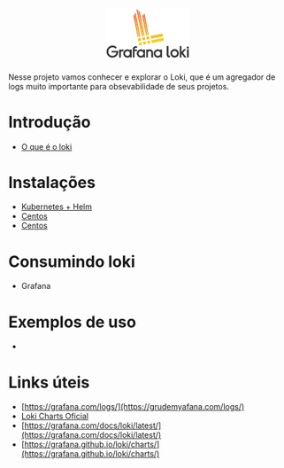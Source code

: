 
<h1 align="center">
    <img src="./images/loki_logo.png" width="150">
</h1>

Nesse projeto vamos conhecer e explorar o Loki, que é um agregador de logs muito importante para obsevabilidade de seus projetos.

# Introdução
- [O que é o loki](01-o-que-e-o-loki.md)

# Instalações
- [Kubernetes + Helm](./01-kubernetes-helm.md)
- [Centos](./02-docker.md)
- [Centos](./03-centos-7.md)

# Consumindo loki
- Grafana
  
# Exemplos de uso
-

# Links úteis
- [https://grafana.com/logs/](https://grudemyafana.com/logs/)
- [Loki Charts Oficial](https://grafana.github.io/loki/charts/)
- [https://grafana.com/docs/loki/latest/](https://grafana.com/docs/loki/latest/)
- [https://grafana.github.io/loki/charts/](https://grafana.github.io/loki/charts/)